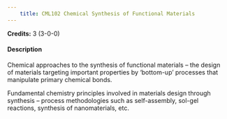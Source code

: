 ```yaml
---
    title: CML102 Chemical Synthesis of Functional Materials
---
```

**Credits:** 3 (3-0-0)



#### Description 
Chemical approaches to the synthesis of functional materials – the design of materials targeting important properties by ‘bottom-up’ processes that manipulate primary chemical bonds.

Fundamental chemistry principles involved in materials design through synthesis – process methodologies such as self-assembly, sol-gel reactions, synthesis of nanomaterials, etc.